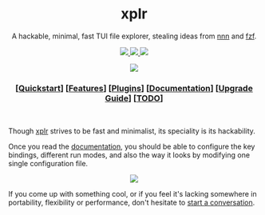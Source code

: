 <h1 align="center">xplr</h1>

<p align="center">
A hackable, minimal, fast TUI file explorer, stealing ideas from <a href="https://github.com/jarun/nnn">nnn</a> and <a href="https://github.com/junegunn/fzf">fzf</a>.
</p>

<p align="center">

<a href="https://crates.io/crates/xplr" target="_blank">
<img src="https://img.shields.io/crates/v/xplr.svg" />
</a>

<a href="https://github.com/sayanarijit/xplr/actions/workflows/ci.yml" target="_blank">
<img src="https://github.com/sayanarijit/xplr/actions/workflows/ci.yml/badge.svg" />
</a>

<a href="https://github.com/sayanarijit/xplr/actions/workflows/cd.yml" target="_blank">
<img src="https://github.com/sayanarijit/xplr/actions/workflows/cd.yml/badge.svg" />
</a>
</p>

<p align="center">
<a href="https://asciinema.org/a/3THQPXNVi801Yu8nWxO6qfUa4" target="_blank">
<img src="https://s4.gifyu.com/images/xplr.gif" />
</a>
</p>

<h3 align="center">
[<a href="https://github.com/sayanarijit/xplr/wiki/Quickstart">Quickstart</a>]
[<a href="https://github.com/sayanarijit/xplr/wiki/Features">Features</a>]
[<a href="https://github.com/sayanarijit/xplr/wiki/Plugins">Plugins</a>]
[<a href="https://github.com/sayanarijit/xplr/wiki">Documentation</a>]
[<a href="https://github.com/sayanarijit/xplr/wiki/Upgrade-Guide">Upgrade Guide</a>]
[<a href="https://github.com/sayanarijit/xplr/wiki/TODO">TODO</a>]
</h3>

<br>

Though [xplr](https://github.com/sayanarijit/xplr) strives to be fast and minimalist, its speciality is its hackability.

Once you read the [documentation](https://github.com/sayanarijit/xplr/wiki), you should be able to configure the key bindings,
different run modes, and also the way it looks by modifying one single configuration file.

<p align="center">

<a href="https://asciinema.org/a/404815" target="_blank">
<img src="https://s4.gifyu.com/images/xplr9d8b7b05c6bc39ae.gif" />
</a>

</p>

If you come up with something cool, or if you feel it's lacking somewhere in portability, flexibility or performance, don't hesitate to
[start a conversation](https://github.com/sayanarijit/xplr/discussions/2).
